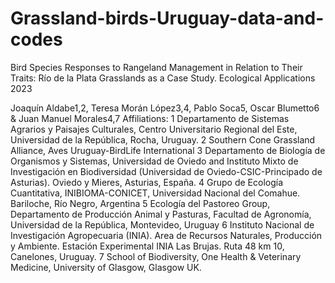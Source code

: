 # Grassland-birds-Uruguay-data-and-codes
Bird Species Responses to Rangeland Management in Relation to Their Traits: Río de la Plata Grasslands as a Case Study. Ecological Applications 2023

Joaquín Aldabe1,2, Teresa Morán López3,4, Pablo Soca5, Oscar Blumetto6 & Juan Manuel Morales4,7
Affiliations: 
1 Departamento de Sistemas Agrarios y Paisajes Culturales, Centro Universitario Regional del Este, Universidad de la República, Rocha, Uruguay. 
2 Southern Cone Grassland Alliance, Aves Uruguay-BirdLife International
3 Departamento de Biología de Organismos y Sistemas, Universidad de Oviedo and Instituto Mixto de Investigación en Biodiversidad (Universidad de Oviedo-CSIC-Principado de Asturias). Oviedo y Mieres, Asturias, España.
4 Grupo de Ecología Cuantitativa, INIBIOMA-CONICET, Universidad Nacional del Comahue. Bariloche, Río Negro, Argentina
5 Ecología del Pastoreo Group, Departamento de Producción Animal y Pasturas, Facultad de Agronomía, Universidad de la República, Montevideo, Uruguay
6 Instituto Nacional de Investigación Agropecuaria (INIA). Area de Recursos Naturales, Producción y Ambiente. Estación Experimental INIA Las Brujas. Ruta 48 km 10, Canelones, Uruguay.
7 School of Biodiversity, One Health & Veterinary Medicine, University of Glasgow, Glasgow UK. 
